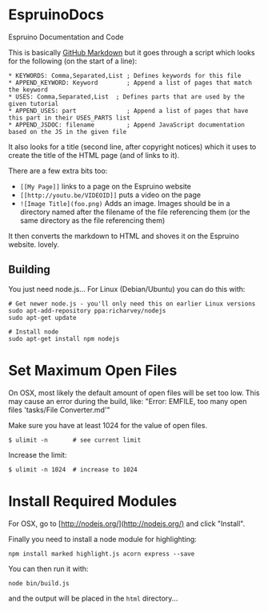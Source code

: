 <!--- Copyright (c) 2013 Gordon Williams, Pur3 Ltd. See the file LICENSE for copying permission. -->
EspruinoDocs
============

Espruino Documentation and Code

This is basically [GitHub Markdown](https://help.github.com/articles/github-flavored-markdown) but it goes through a script which looks for the following (on the start of a line):

    * KEYWORDS: Comma,Separated,List ; Defines keywords for this file
    * APPEND_KEYWORD: Keyword        ; Append a list of pages that match the keyword
    * USES: Comma,Separated,List  ; Defines parts that are used by the given tutorial
    * APPEND_USES: part              ; Append a list of pages that have this part in their USES_PARTS list
    * APPEND_JSDOC: filename         ; Append JavaScript documentation based on the JS in the given file

It also looks for a title (second line, after copyright notices) which it uses to create the title of the HTML page (and of links to it).

There are a few extra bits too:
* ```[[My Page]]``` links to a page on the Espruino website
* ```[[http://youtu.be/VIDEOID]]``` puts a video on the page
* ```![Image Title](foo.png)``` Adds an image. Images should be in a directory named after the filename of the file referencing them (or the same directory as the file referencing them)

It then converts the markdown to HTML and shoves it on the Espruino website. lovely.

Building
-------

You just need node.js... For Linux (Debian/Ubuntu) you can do this with:

```
# Get newer node.js - you'll only need this on earlier Linux versions
sudo apt-add-repository ppa:richarvey/nodejs 
sudo apt-get update

# Install node
sudo apt-get install npm nodejs
```
# Set Maximum Open Files
On OSX, most likely the default amount of open files will be set too low.  This may cause
an error during the build, like: "Error: EMFILE, too many open files 'tasks/File Converter.md'"

Make sure you have at least 1024 for the value of open files.

```
$ ulimit -n       # see current limit
```

Increase the limit:

```
$ ulimit -n 1024  # increase to 1024
```

# Install Required Modules

For OSX, go to [http://nodejs.org/](http://nodejs.org/) and click "Install".

Finally you need to install a node module for highlighting:

```
npm install marked highlight.js acorn express --save
```

You can then run it with:

```
node bin/build.js
```

and the output will be placed in the `html` directory...
